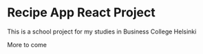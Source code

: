 # Recipe App React Project

This is a school project for my studies in Business College Helsinki

More to come
